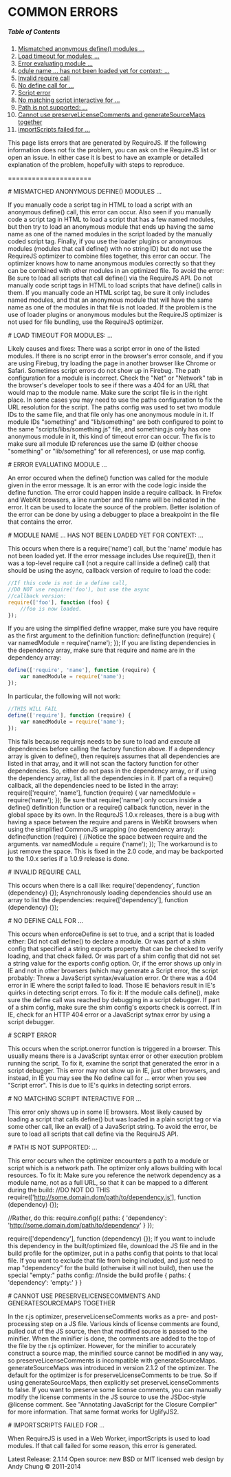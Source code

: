 COMMON ERRORS
=====================

##### Table of Contents

1. [Mismatched anonymous define() modules ...](#Mismatched_anonymous_define_modules)
1. [Load timeout for modules: ...](#Load_timeout_for_modules)
1. [Error evaluating module ...](#Error_evaluating_module)
1. [odule name ... has not been loaded yet for context: ...](#Module_name_has_not_been_loaded_yet_for_context)
1. [Invalid require call](#Invalid_require_call)
1. [No define call for ...](#No_define_call_for)
1. [Script error](#Script_error)
1. [No matching script interactive for ...](#No_matching_script_interactive_for)
1. [Path is not supported: ...](#Path_is_not_supported)
1. [Cannot use preserveLicenseComments and generateSourceMaps together](#Cannot_use_preserveLicenseComments_and_generateSourceMaps_together)
1. [importScripts failed for ...](#importScripts_failed_for)

This page lists errors that are generated by RequireJS. If the following information does not fix the problem, you can ask on the RequireJS list or open an issue. In either case it is best to have an example or detailed explanation of the problem, hopefully with steps to reproduce.

=====================

<a name="Mismatched_anonymous_define_modules">
# MISMATCHED ANONYMOUS DEFINE() MODULES ...

If you manually code a script tag in HTML to load a script with an anonymous define() call, this error can occur.
Also seen if you manually code a script tag in HTML to load a script that has a few named modules, but then try to load an anonymous module that ends up having the same name as one of the named modules in the script loaded by the manually coded script tag.
Finally, if you use the loader plugins or anonymous modules (modules that call define() with no string ID) but do not use the RequireJS optimizer to combine files together, this error can occur. The optimizer knows how to name anonymous modules correctly so that they can be combined with other modules in an optimized file.
To avoid the error:
Be sure to load all scripts that call define() via the RequireJS API. Do not manually code script tags in HTML to load scripts that have define() calls in them.
If you manually code an HTML script tag, be sure it only includes named modules, and that an anonymous module that will have the same name as one of the modules in that file is not loaded.
If the problem is the use of loader plugins or anonymous modules but the RequireJS optimizer is not used for file bundling, use the RequireJS optimizer.

<a name="Load_timeout_for_modules">
# LOAD TIMEOUT FOR MODULES: ...

Likely causes and fixes:
There was a script error in one of the listed modules. If there is no script error in the browser's error console, and if you are using Firebug, try loading the page in another browser like Chrome or Safari. Sometimes script errors do not show up in Firebug.
The path configuration for a module is incorrect. Check the "Net" or "Network" tab in the browser's developer tools to see if there was a 404 for an URL that would map to the module name. Make sure the script file is in the right place. In some cases you may need to use the paths configuration to fix the URL resolution for the script.
The paths config was used to set two module IDs to the same file, and that file only has one anonymous module in it. If module IDs "something" and "lib/something" are both configured to point to the same "scripts/libs/something.js" file, and something.js only has one anonymous module in it, this kind of timeout error can occur. The fix is to make sure all module ID references use the same ID (either choose "something" or "lib/something" for all references), or use map config.

<a name="Error_evaluating_module">
# ERROR EVALUATING MODULE ...

An error occured when the define() function was called for the module given in the error message. It is an error with the code logic inside the define function. The error could happen inside a require callback.
In Firefox and WebKit browsers, a line number and file name will be indicated in the error. It can be used to locate the source of the problem. Better isolation of the error can be done by using a debugger to place a breakpoint in the file that contains the error.

<a name="Module_name_has_not_been_loaded_yet_for_context">
# MODULE NAME ... HAS NOT BEEN LOADED YET FOR CONTEXT: ...

This occurs when there is a require('name') call, but the 'name' module has not been loaded yet.
If the error message includes Use require([]), then it was a top-level require call (not a require call inside a define() call) that should be using the async, callback version of require to load the code:
```javascript
//If this code is not in a define call,
//DO NOT use require('foo'), but use the async
//callback version:
require(['foo'], function (foo) {
    //foo is now loaded.
});
```
If you are using the simplified define wrapper, make sure you have require as the first argument to the definition function:
define(function (require) {
    var namedModule = require('name');
});
If you are listing dependencies in the dependency array, make sure that require and name are in the dependency array:
```javascript
define(['require', 'name'], function (require) {
    var namedModule = require('name');
});
```
In particular, the following will not work:
```javascript
//THIS WILL FAIL
define(['require'], function (require) {
    var namedModule = require('name');
});
```
This fails because requirejs needs to be sure to load and execute all dependencies before calling the factory function above. If a dependency array is given to define(), then requirejs assumes that all dependencies are listed in that array, and it will not scan the factory function for other dependencies. So, either do not pass in the dependency array, or if using the dependency array, list all the dependencies in it.
If part of a require() callback, all the dependencies need to be listed in the array:
require(['require', 'name'], function (require) {
    var namedModule = require('name');
});
Be sure that require('name') only occurs inside a define() definition function or a require() callback function, never in the global space by its own.
In the RequreJS 1.0.x releases, there is a bug with having a space between the require and parens in WebKit browsers when using the simplified CommonJS wrapping (no dependency array):
define(function (require) {
    //Notice the space between require and the arguments.
    var namedModule = require ('name');
});
The workaround is to just remove the space. This is fixed in the 2.0 code, and may be backported to the 1.0.x series if a 1.0.9 release is done.

<a name="Invalid_require_call">
# INVALID REQUIRE CALL

This occurs when there is a call like:
require('dependency', function (dependency) {});
Asynchronously loading dependencies should use an array to list the dependencies:
require(['dependency'], function (dependency) {});

<a name="No_define_call_for">
# NO DEFINE CALL FOR ...

This occurs when enforceDefine is set to true, and a script that is loaded either:
Did not call define() to declare a module.
Or was part of a shim config that specified a string exports property that can be checked to verify loading, and that check failed.
Or was part of a shim config that did not set a string value for the exports config option.
Or, if the error shows up only in IE and not in other browsers (which may generate a Script error, the script probably:
Threw a JavaScript syntax/evaluation error.
Or there was a 404 error in IE where the script failed to load.
Those IE behaviors result in IE's quirks in detecting script errors.
To fix it:
If the module calls define(), make sure the define call was reached by debugging in a script debugger.
If part of a shim config, make sure the shim config's exports check is correct.
If in IE, check for an HTTP 404 error or a JavaScript sytnax error by using a script debugger.

<a name="Script_error">
# SCRIPT ERROR

This occurs when the script.onerror function is triggered in a browser. This usually means there is a JavaScript syntax error or other execution problem running the script. To fix it, examine the script that generated the error in a script debugger.
This error may not show up in IE, just other browsers, and instead, in IE you may see the No define call for ... error when you see "Script error". This is due to IE's quirks in detecting script errors.

<a name="No_matching_script_interactive_for">
# NO MATCHING SCRIPT INTERACTIVE FOR ...

This error only shows up in some IE browsers. Most likely caused by loading a script that calls define() but was loaded in a plain script tag or via some other call, like an eval() of a JavaScript string.
To avoid the error, be sure to load all scripts that call define via the RequireJS API.

<a name="Path_is_not_supported">
# PATH IS NOT SUPPORTED: ...

This error occurs when the optimizer encounters a path to a module or script which is a network path. The optimizer only allows building with local resources. To fix it:
Make sure you reference the network dependency as a module name, not as a full URL, so that it can be mapped to a different during the build:
//DO NOT DO THIS
require(['http://some.domain.dom/path/to/dependency.js'],
function (dependency) {});

//Rather, do this:
require.config({
    paths: {
        'dependency': 'http://some.domain.dom/path/to/dependency'
    }
});

require(['dependency'], function (dependency) {});
If you want to include this dependency in the built/optimized file, download the JS file and in the build profile for the optimizer, put in a paths config that points to that local file.
If you want to exclude that file from being included, and just need to map "dependency" for the build (otherwise it will not build), then use the special "empty:" paths config:
//Inside the build profile
{
    paths: {
        'dependency': 'empty:'
    }
}

<a name="Cannot_use_preserveLicenseComments_and_generateSourceMaps_together">
# CANNOT USE PRESERVELICENSECOMMENTS AND GENERATESOURCEMAPS TOGETHER

In the r.js optimizer, preserveLicenseComments works as a pre- and post-processing step on a JS file. Various kinds of license comments are found, pulled out of the JS source, then that modified source is passed to the minifier. When the minifier is done, the comments are added to the top of the file by the r.js optimizer.
However, for the minifier to accurately construct a source map, the minified source cannot be modified in any way, so preserveLicenseComments is incompatible with generateSourceMaps. generateSourceMaps was introduced in version 2.1.2 of the optimizer.
The default for the optimizer is for preserveLicenseComments to be true. So if using generateSourceMaps, then explicitly set preserveLicenseComments to false. If you want to preserve some license comments, you can manually modify the license comments in the JS source to use the JSDoc-style @license comment. See "Annotating JavaScript for the Closure Compiler" for more information. That same format works for UglifyJS2.

<a name="importScripts_failed_for">
# IMPORTSCRIPTS FAILED FOR ...

When RequireJS is used in a Web Worker, importScripts is used to load modules. If that call failed for some reason, this error is generated.


Latest Release: 2.1.14
Open source: new BSD or MIT licensed
web design by Andy Chung © 2011-2014
